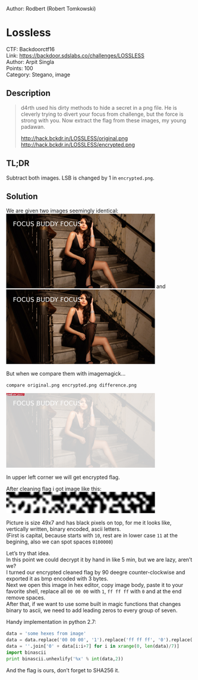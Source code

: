 Author: Rodbert (Robert Tomkowski)

Lossless
========

CTF: Backdoorctf16  
Link: https://backdoor.sdslabs.co/challenges/LOSSLESS  
Author: Arpit Singla  
Points: 100  
Category: Stegano, image


Description
-----------

>   d4rth used his dirty methods to hide a secret in a png file. He is
>   cleverly trying to divert your focus from challenge, but the force
>   is strong with you. Now extract the flag from these images, my young
>   padawan.
>
>   http://hack.bckdr.in/LOSSLESS/original.png
>   http://hack.bckdr.in/LOSSLESS/encrypted.png


TL;DR
-----

Subtract both images. LSB is changed by 1 in `encrypted.png`.


Solution
--------

We are given two images seemingly identical:
![original](img/original.png)
and
![encrypted.png](img/encrypted.png)

But when we compare them with imagemagick...
```shell
compare original.png encrypted.png difference.png
```

![The difference between the given images](img/difference.png)

In upper left corner we will get encrypted flag.

After cleaning flag i got image like this:
![The solution](img/solution.png)

Picture is size 49x7 and has black pixels on top, for me it looks like, vertically written, binary encoded, ascii letters.  
(First is capital, because starts with ```10```, rest are in lower case ```11``` at the begining, also we can spot spaces ```0100000```)

Let’s try that idea.  
In this point we could decrypt it by hand in like 5 min, but we are lazy, aren’t we?  
I turned our encrypted cleaned flag by 90 deegre counter-clockwise and exported it as bmp encoded with 3 bytes.  
Next we open this image in hex editor, copy image body, paste it to your favorite shell, replace all ```00 00 00``` with ```1```, ```ff ff ff``` with ```0``` and at the end remove spaces.  
After that, if we want to use some built in magic functions that changes binary to ascii, we need to add leading zeros to every group of seven.

Handy implementation in python 2.7:
```python
data = 'some hexes from image'
data = data.replace('00 00 00', '1').replace('ff ff ff', '0').replace(' ', '')
data = ''.join['0' + data[i:i+7] for i in xrange(0, len(data)/7)]
import binascii
print binascii.unhexlify('%x' % int(data,2))
```
And the flag is ours, don’t forget to SHA256 it.
